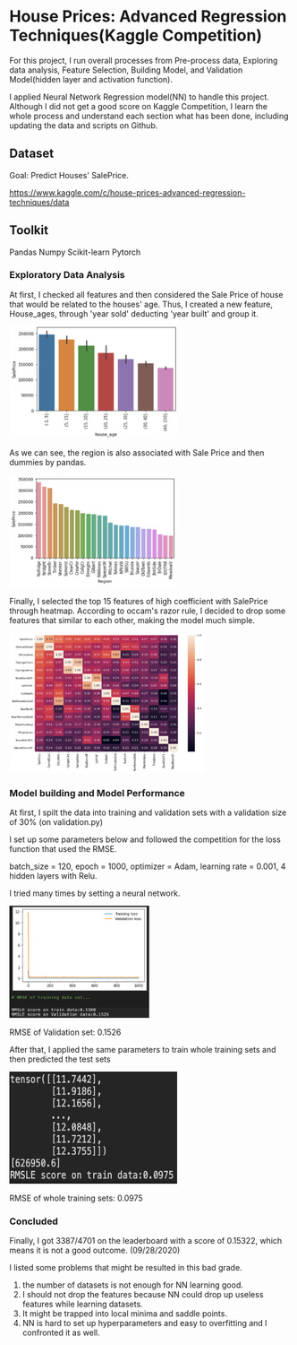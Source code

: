 # House Prices: Advanced Regression Techniques(Kaggle Competition)
For this project, I run overall processes from Pre-process data, Exploring data analysis, Feature Selection, Building Model, and Validation Model(hidden layer and activation function).

I applied Neural Network Regression model(NN) to handle this project. Although I did not get a good score on Kaggle Competition, I learn the whole process and understand each section what has been done, including updating the data and scripts on Github.

## Dataset
Goal: Predict Houses' SalePrice.

https://www.kaggle.com/c/house-prices-advanced-regression-techniques/data

## Toolkit
Pandas  Numpy Scikit-learn  Pytorch

### Exploratory Data Analysis 
At first, I checked all features and then considered the Sale Price of house that would be related to the houses' age.
Thus, I created a new feature, House_ages, through 'year sold' deducting 'year built' and group it.

<img src="https://github.com/MengLungLee/Kaggle_HousePrice/blob/master/EDA_screenshot/house_ages.png" width="300" height="200">


As we can see, the region is also associated with Sale Price and then dummies by pandas.

<img src="https://github.com/MengLungLee/Kaggle_HousePrice/blob/master/EDA_screenshot/region.png" width="300" height="200">

Finally, I selected the top 15 features of high coefficient with SalePrice through heatmap.
According to occam's razor rule, I decided to drop some features that similar to each other, making the model much simple.

<img src="https://github.com/MengLungLee/Kaggle_HousePrice/blob/master/EDA_screenshot/top15_heatmap.png" width="350" height="250">

### Model building and Model Performance

At first, I spilt the data into training and validation sets with a validation size of 30% (on validation.py)

I set up some parameters below and followed the competition for the loss function that used the RMSE.

batch_size = 120, epoch = 1000, optimizer = Adam, learning rate = 0.001, 4 hidden layers with Relu.

I tried many times by setting a neural network.

<img src="https://github.com/MengLungLee/Kaggle_HousePrice/blob/master/ModelBuilding_screenshot/Validation%20loss.png" width="250" height="200">

RMSE of Validation set: 0.1526

After that, I applied the same parameters to train whole training sets and then predicted the test sets

<img src="https://github.com/MengLungLee/Kaggle_HousePrice/blob/master/ModelBuilding_screenshot/output.png" width="300" height="200">

RMSE of whole training sets: 0.0975

### Concluded

Finally, I got 3387/4701 on the leaderboard with a score of 0.15322, which means it is not a good outcome. (09/28/2020)

I listed some problems that might be resulted in this bad grade.

1. the number of datasets is not enough for NN learning good.
2. I should not drop the features because NN could drop up useless features while learning datasets.
3. It might be trapped into local minima and saddle points.
4. NN is hard to set up hyperparameters and easy to overfitting and I confronted it as well.
